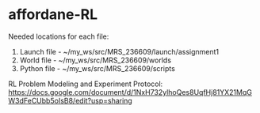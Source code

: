 # affordane-RL
Needed locations for each file:
1. Launch file - ~/my_ws/src/MRS_236609/launch/assignment1
2. World file - ~/my_ws/src/MRS_236609/worlds
3. Python file - ~/my_ws/src/MRS_236609/scripts

RL Problem Modeling and Experiment Protocol:
https://docs.google.com/document/d/1NxH732ylhoQes8UqfHj81YX21MqGW3dFeCUbb5oIsB8/edit?usp=sharing 
